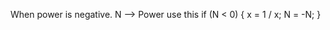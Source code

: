 

When power is negative.
N --> Power
use this   if (N < 0) {
            x = 1 / x;
            N = -N;
        }

